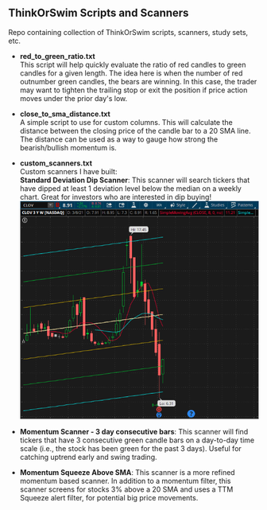## ThinkOrSwim Scripts and Scanners

Repo containing collection of ThinkOrSwim scripts, scanners, study sets, etc.

* **red_to_green_ratio.txt**  
This script will help quickly evaluate the ratio of red candles to green candles for a given length.  The idea here is
when the number of red outnumber green candles, the bears are winning. In this case, the trader may want to tighten the trailing stop or exit the position if price action moves under the prior day's low.

* **close_to_sma_distance.txt**  
A simple script to use for custom columns. This will calculate the distance between the closing price of the candle bar to a 20 SMA line.  The distance can be used as a way to gauge how strong the bearish/bullish momentum is.

* **custom_scanners.txt**  
Custom scanners I have built:  
  **Standard Deviation Dip Scanner**:  This scanner will search tickers that have dipped at least 1 deviation level below the median on a weekly chart.  Great for investors who are interested in dip buying!  
![](screenshots/std_deviation_dip.png)

*  **Momentum Scanner - 3 day consecutive bars**:  This scanner will find tickers that have 3 consecutive green candle bars on a day-to-day time scale (i.e., the stock has been green for the past 3 days).  Useful for catching uptrend early and swing trading. 

* **Momentum Squeeze Above SMA**:  This scanner is a more refined momentum based scanner.  In addition to a momentum filter, this scanner screens for stocks 3% above a 20 SMA and uses a TTM Squeeze alert filter, for potential big price movements. 
  
